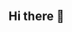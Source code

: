 ## Hi there 👋

<!--
**JacobusBrink/JacobusBrink** is a ✨ _special_ ✨ repository because its `README.md` (this file) appears on your GitHub profile.

Here are some ideas to get you started:

- 🔭 I’m currently working on biofilm research as a member of the ABSOLUTE project in the Biofilm Engineering Laboratory at UCD. 
-->
